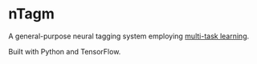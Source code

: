# nTagm

A general-purpose neural tagging system employing [multi-task learning](https://en.wikipedia.org/wiki/Multi-task_learning).

Built with Python and TensorFlow.

